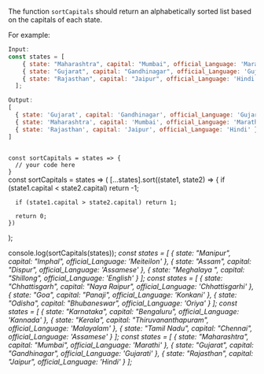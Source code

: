 The function `sortCapitals` should return an alphabetically sorted list based on the capitals of each state.

For example:
```js
Input:
const states = [
    { state: "Maharashtra", capital: "Mumbai", official_Language: 'Marathi' },
    { state: "Gujarat", capital: "Gandhinagar", official_Language: 'Gujarati' },
    { state: "Rajasthan", capital: "Jaipur", official_Language: 'Hindi' }
  ];

Output:
[
  { state: 'Gujarat', capital: 'Gandhinagar', official_Language: 'Gujarati' },
  { state: 'Maharashtra', capital: 'Mumbai', official_Language: 'Marathi' },
  { state: 'Rajasthan', capital: 'Jaipur', official_Language: 'Hindi' }
]
```
<codeblock language="javascript" type="exercise" testMode="multipleInput">
<code>
const sortCapitals = states => {
  // your code here
}
</code>

<solution>
const sortCapitals = states =>
  (
    [...states].sort((state1, state2) => {
      if (state1.capital < state2.capital) return -1;

      if (state1.capital > state2.capital) return 1;

      return 0;
    })
  );
</solution>

<testcases>
<caller>
console.log(sortCapitals(states));
</caller>
<testcase>
<i>
const states = [
    { state: "Manipur", capital: "Imphal", official_Language: 'Meiteilon' },
    { state: "Assam", capital: "Dispur", official_Language: 'Assamese' },
    { state: "Meghalaya	", capital: "Shillong", official_Language: 'English' }
  ];
</i>
</testcase>
<testcase>
<i>
const states = [
    { state: "Chhattisgarh", capital: "Naya Raipur", official_Language: 'Chhattisgarhi' },
    { state: "Goa", capital: "Panaji", official_Language: 'Konkani' },
    { state: "Odisha", capital: "Bhubaneswar", official_Language: 'Oriya' }
  ];
</i>
</testcase>
<testcase>
<i>
const states = [
    { state: "Karnataka", capital: "Bengaluru", official_Language: 'Kannada' },
    { state: "Kerala", capital: "Thiruvananthapuram", official_Language: 'Malayalam' },
    { state: "Tamil Nadu", capital: "Chennai", official_Language: 'Assamese' }
  ];
</i>
</testcase>
<testcase>
<i>
const states = [
    { state: "Maharashtra", capital: "Mumbai", official_Language: 'Marathi' },
    { state: "Gujarat", capital: "Gandhinagar", official_Language: 'Gujarati' },
    { state: "Rajasthan", capital: "Jaipur", official_Language: 'Hindi' }
  ];
</i>
</testcase>
</testcases>
</codeblock>
